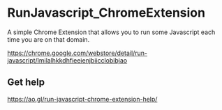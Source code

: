 # RunJavascript_ChromeExtension

A simple Chrome Extension that allows you to run some Javascript each time you are on that domain.

https://chrome.google.com/webstore/detail/run-javascript/lmilalhkkdhfieeienjbiicclobibjao

## Get help
https://ao.gl/run-javascript-chrome-extension-help/
